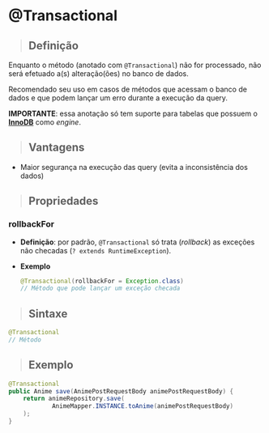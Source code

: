# @Transactional

> ## **Definição**

Enquanto o método (anotado com `@Transactional`) não for processado, não será efetuado a(s) alteração(ões) no banco de dados.

Recomendado seu uso em casos de métodos que acessam o banco de dados e que podem lançar um erro durante a execução da query.

**IMPORTANTE**: essa anotação só tem suporte para tabelas que possuem o [**InnoDB**](innodb-engine.md) como *engine*.

> ## **Vantagens**

* Maior segurança na execução das query (evita a inconsistência dos dados)

> ## **Propriedades**

### **rollbackFor**

* **Definição**: por padrão, `@Transactional` só trata (*rollback*) as exceções não checadas (`? extends RuntimeException`).

* **Exemplo**

  ```java
  @Transactional(rollbackFor = Exception.class)
  // Método que pode lançar um exceção checada
  ```

> ## **Sintaxe**

```java
@Transactional
// Método
```

> ## **Exemplo**

```java
@Transactional
public Anime save(AnimePostRequestBody animePostRequestBody) {
    return animeRepository.save(
            AnimeMapper.INSTANCE.toAnime(animePostRequestBody)
    );
}
```

